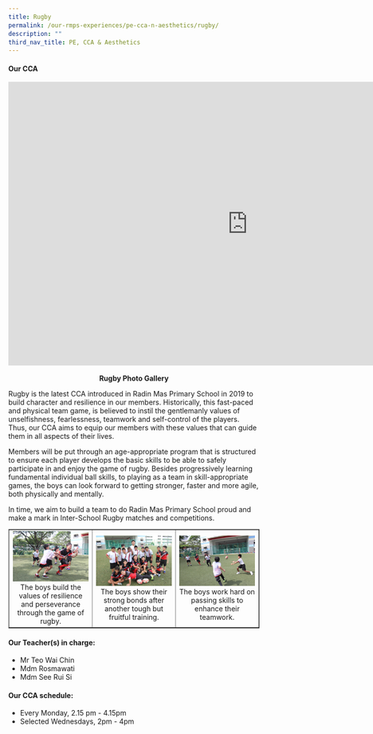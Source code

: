```yaml
---
title: Rugby
permalink: /our-rmps-experiences/pe-cca-n-aesthetics/rugby/
description: ""
third_nav_title: PE, CCA & Aesthetics
---
```

<h4><strong>Our CCA</strong></h4>
<iframe src="https://docs.google.com/presentation/d/e/2PACX-1vQGk75nmc8pBLifa3PeU9DVdsPsmMm3PvzzrhM2qPM_bk6lNIt04xSyCQorGiXEHSB-uFvJMBPS-nf1/embed?start=false&loop=false&delayms=10000" frameborder="0" width="960" height="569" allowfullscreen="true"></iframe>
<p style="text-align: center;"><strong>Rugby Photo Gallery</strong></p>
<p>Rugby is the latest CCA introduced in Radin Mas Primary School in 2019 to build character and resilience in our members. Historically, this fast-paced and physical team game, is believed to instil the gentlemanly values of unselfishness, fearlessness, teamwork and self-control of the players. Thus, our CCA aims to equip our members with these values that can guide them in all aspects of their lives.</p>
<p>Members will be put through an age-appropriate program that is structured to ensure each player develops the basic skills to be able to safely participate in and enjoy the game of rugby. Besides progressively learning fundamental individual ball skills, to playing as a team in skill-appropriate games, the boys can look forward to getting stronger, faster and more agile, both physically and mentally.</p>
<p>In time, we aim to build a team to do Radin Mas Primary School proud and make a mark in Inter-School Rugby matches and competitions.</p>
<table style="border-collapse: collapse; width: 100%;" border="1">
<tbody>
<tr>
<td style="width: 33.3333%; text-align: center;"><img src="/images/rug1.jpg">The boys build the values of resilience and perseverance through the game of rugby.</td>
<td style="width: 33.3333%; text-align: center;"><img src="/images/rug2.jpg">The boys show their strong bonds after another tough but fruitful training.</td>
<td style="width: 33.3333%; text-align: center;"><img src="/images/rug3.jpg">The boys work hard on passing skills to enhance their teamwork.</td>
</tr>
</tbody>
</table>
<h4><strong>Our Teacher(s) in charge:</strong></h4>
<ul>
<li>Mr Teo Wai Chin</li>
<li>Mdm Rosmawati</li>
<li>Mdm See Rui Si</li>
</ul>
<h4><strong>Our CCA schedule:</strong></h4>
<ul>
<li>Every Monday, 2.15 pm - 4.15pm&nbsp;</li>
<li>Selected Wednesdays, 2pm - 4pm</li>
</ul>